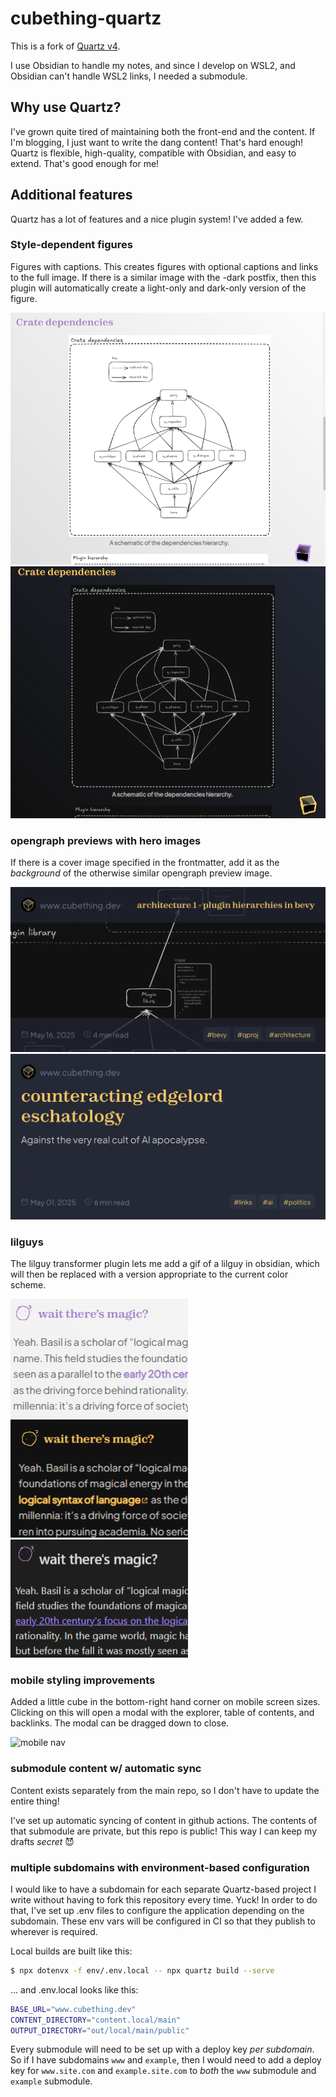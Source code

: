 # cubething-quartz

This is a fork of [Quartz v4](https://quartz.jzhao.xyz).

I use Obsidian to handle my notes, and since I develop on WSL2, and Obsidian can't handle WSL2 links, I needed a submodule.

## Why use Quartz?

I've grown quite tired of maintaining both the front-end and the content. If I'm blogging, I just want to write the dang content! That's hard enough! Quartz is flexible, high-quality, compatible with Obsidian, and easy to extend. That's good enough for me!

## Additional features

Quartz has a lot of features and a nice plugin system! I've added a few.

### Style-dependent figures

Figures with captions. This creates figures with optional captions and links to the full image. If there is a similar image with the -dark postfix, then this plugin will automatically create a light-only and dark-only version of the figure.

![style-dependent image (light mode)](./.readme/sdf.png)
![style-dependent image (dark mode)](./.readme/sdf-dark.png)

### opengraph previews with hero images

If there is a cover image specified in the frontmatter, add it as the _background_ of the otherwise similar opengraph preview image.

![with hero image](./.readme/hero-preview.webp)
![without hero image](./.readme/no-hero.webp)

### lilguys

The lilguy transformer plugin lets me add a gif of a lilguy in obsidian, which will then be replaced with a version appropriate to the current color scheme.

![lilguy online (light mode)](./.readme/lilguy-online-light.png "lilguy online (light mode)")
![lilguy online (dark mode)](./.readme/lilguy-online.png "lilguy online (dark mode)")
![lilguy obsidian](./.readme/lilguy-obsidian.png "lilguy in obsidian")

### mobile styling improvements

Added a little cube in the bottom-right hand corner on mobile screen sizes. Clicking on this will open a modal with the explorer, table of contents, and backlinks. The modal can be dragged down to close.

![mobile nav](./.readme/mobile-nav.gif "mobile nav example")

### submodule content w/ automatic sync

Content exists separately from the main repo, so I don't have to update the entire thing!

I've set up automatic syncing of content in github actions. The contents of that submodule are private, but this repo is public! This way I can keep my drafts _secret_ 😈

### multiple subdomains with environment-based configuration

I would like to have a subdomain for each separate Quartz-based project I write without having to fork this repository every time. Yuck! In order to do that, I've set up .env files to configure the application depending on the subdomain. These env vars will be configured in CI so that they publish to wherever is required.

Local builds are built like this:

```sh
$ npx dotenvx -f env/.env.local -- npx quartz build --serve
```

... and .env.local looks like this:

```sh
BASE_URL="www.cubething.dev"
CONTENT_DIRECTORY="content.local/main"
OUTPUT_DIRECTORY="out/local/main/public"
```

Every submodule will need to be set up with a deploy key _per subdomain_. So if I have subdomains `www` and `example`, then I would need to add a deploy key for `www.site.com` and `example.site.com` to _both_ the `www` submodule and `example` submodule.

